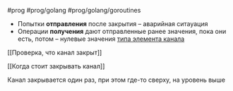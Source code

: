 #prog #prog/golang #prog/golang/goroutines 

- Попытки **отправления** после закрытия – аварийная ситауация
- Операции **получения** дают отправленные ранее значения, пока они есть, потом – нулевые значения [типа элемента канала](Тип%20элементов%20канала.md)

[[Проверка, что канал закрыт]]

[[Когда стоит закрывать канал]]

Канал закрывается один раз, при этом где-то сверху, на уровень выше